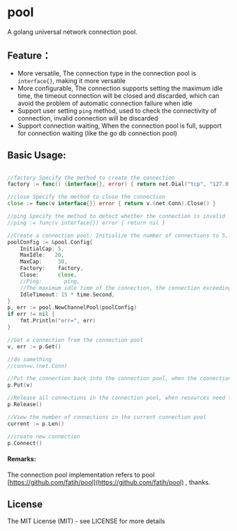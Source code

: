 # pool

A golang universal network connection pool.

## Feature：

- More versatile, The connection type in the connection pool is `interface{}`, making it more versatile
- More configurable, The connection supports setting the maximum idle time, the timeout connection will be closed and discarded, which can avoid the problem of automatic connection failure when idle
- Support user setting `ping` method, used to check the connectivity of connection, invalid connection will be discarded
- Support connection waiting, When the connection pool is full, support for connection waiting (like the go db connection pool)

## Basic Usage:

```go

//factory Specify the method to create the connection
factory := func() (interface{}, error) { return net.Dial("tcp", "127.0.0.1:4000") }

//close Specify the method to close the connection
close := func(v interface{}) error { return v.(net.Conn).Close() }

//ping Specify the method to detect whether the connection is invalid
//ping := func(v interface{}) error { return nil }

//Create a connection pool: Initialize the number of connections to 5, the maximum idle connection is 20, and the maximum concurrent connection is 30
poolConfig := &pool.Config{
	InitialCap: 5,
	MaxIdle:   20,
	MaxCap:     30,
	Factory:    factory,
	Close:      close,
	//Ping:       ping,
	//The maximum idle time of the connection, the connection exceeding this time will be closed, which can avoid the problem of automatic failure when connecting to EOF when idle
	IdleTimeout: 15 * time.Second,
}
p, err := pool.NewChannelPool(poolConfig)
if err != nil {
	fmt.Println("err=", err)
}

//Get a connection from the connection pool
v, err := p.Get()

//do something
//conn=v.(net.Conn)

//Put the connection back into the connection pool, when the connection is no longer in use
p.Put(v)

//Release all connections in the connection pool, when resources need to be destroyed
p.Release()

//View the number of connections in the current connection pool
current := p.Len()

//create new connection
p.Connect()


```


#### Remarks:
The connection pool implementation refers to pool [https://github.com/fatih/pool](https://github.com/fatih/pool) , thanks.


## License

The MIT License (MIT) - see LICENSE for more details
